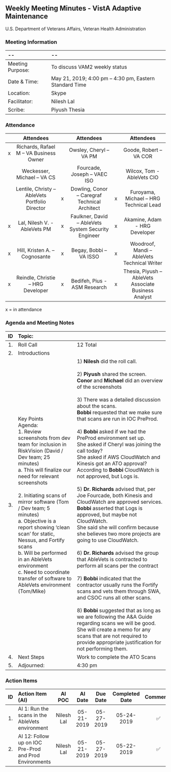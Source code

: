 ## Weekly Meeting Minutes  - VistA Adaptive Maintenance
U.S. Department of Veterans Affairs, Veteran Health Administration


### Meeting Information
| -- | -- |
|:---|:---|
| Meeting Purpose: | To discuss VAM2 weekly status  |
| Date & Time: | May 21, 2019; 4:00 pm – 4:30 pm, Eastern Standard Time |
| Location:	| Skype | 
| Facilitator:	| Nilesh Lal |
| Scribe: | Piyush Thesia |


### Attendance

|  | Attendees |  | Attendees	|  | Attendees |
|:---:|:---:|:---:|:---:|:---:|:---:|
| x | Richards, Rafael M – VA Business Owner |  | Owsley, Cheryl – VA PM |  | Goode, Robert – VA COR |
|   | Weckesser, Michael – VA CS |  | Fourcade, Joseph – VAEC ISO |  | Wilcox, Tom - AbleVets CIO | 
|  | Lentile, Christy – AbleVets Portfolio Director | x | Dowling, Conor – Caregraf Technical Architect | x | Furoyama, Michael – HRG Technical Lead | 
| x | Lal, Nilesh V. - AbleVets PM | x | Faulkner, David – AbleVets System Security Engineer | x | Akamine, Adam - HRG Developer |
| x | Hill, Kristen A. – Cognosante | x | Begay, Bobbi – VA ISSO  | x | Woodroof, Mandi – AbleVets Technical Writer |
| x | Reindle, Christie – HRG Developer | x | Bedifeh, Pius - ASM Research  | x | Thesia, Piyush – AbleVets Associate Business Analyst |

x = in attendance




### Agenda and Meeting Notes

| ID | Topic: |  |
|:---:|:---|:---|
| 1. | Roll Call | 12 Total |
| 2. | Introductions |  | 
| 3. | Key Points </br> Agenda: </br> 1.	Review screenshots from dev team for inclusion in RiskVision (David / Dev team; 25 minutes) </br> a.	This will finalize our need for relevant screenshots </br> </br> 2.	Initiating scans of mirror software  (Tom / Dev team;  5 minutes) </br> a.	Objective is a report showing ‘clean scan’ for static, Nessus, and Fortify scans </br> b.	Will be performed in an  AbleVets environment </br> c.	Need to coordinate transfer of software to AbleVets environment  (Tom/Mike) </br> | 1)	**Nilesh** did the roll call. </br> </br> 2)	**Piyush** shared the screen. </br> **Conor** and **Michael** did an overview of the screenshots </br> </br> 3)	There was a detailed discussion about the scans. </br> **Bobbi** requested that we make sure that scans are run in IOC PreProd. </br> </br> 4) **Bobbi** asked if we had the PreProd environment set up. </br> She asked if Cheryl was joining the call today? </br> She asked if AWS CloudWatch and Kinesis got an ATO approval?  </br> According to **Bobbi** CloudWatch is not approved, but Logs is. </br> </br> 5) **Dr. Richards** advised that, per Joe Fourcade, both Kinesis and CloudWatch are approved services. </br> **Bobbi** asserted that Logs is approved, but maybe not CloudWatch. </br> She said she will confirm because she believes two more projects are going to use CloudWatch. </br> </br> 6) **Dr. Richards** advised the group that AbleVets is contracted to perform all scans per the contract </br> </br>  7) **Bobbi** indicated that the contractor usually runs the Fortify scans and vets them through SWA, and CSOC runs all other scans. </br> </br> 8) **Bobbi** suggested that as long as we are following the A&A Guide regarding scans we will be good.  She will create a memo for any scans that are not required to provide appropriate justification for not performing them. |
| 4. |	Next Steps | Work to complete the ATO Scans |
| 5. | Adjourned: | 4:30 pm |



### Action Items

| ID | Action Item (AI) | AI POC | AI Date | Due Date | Completed Date | Comments |
|:---:|:---|:---:|:---:|:---:|:---:|:---:|
| 1. | AI 1: Run the scans in the AbleVets environment| Nilesh Lal | 05-21-2019 | 05-27-2019 | 05-24-2019 | :white_check_mark: | 
| 2. | AI 12: Follow up on IOC Pre-Prod and Prod Environments | Nilesh Lal | 05-21-2019 | 05-27-2019 | 05-22-2019 | :white_check_mark: | 





